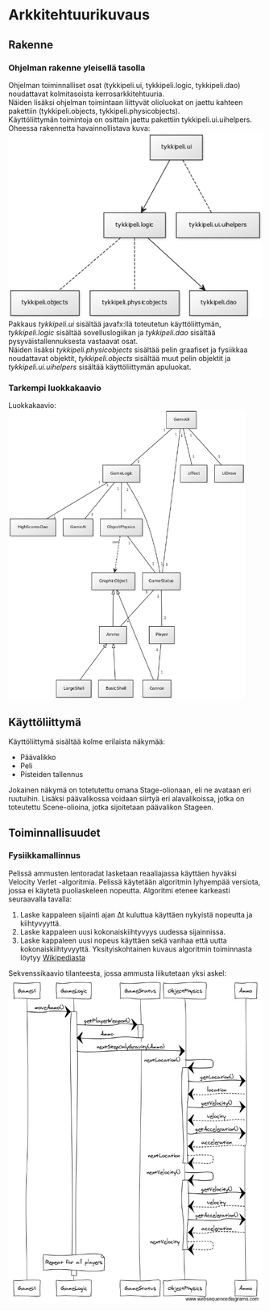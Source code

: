 # Arkkitehtuurikuvaus

## Rakenne
### Ohjelman rakenne yleisellä tasolla
Ohjelman toiminnalliset osat (tykkipeli.ui, tykkipeli.logic, tykkipeli.dao) noudattavat kolmitasoista kerrosarkkitehtuuria.\
Näiden lisäksi ohjelman toimintaan liittyvät olioluokat on jaettu kahteen pakettiin (tykkipeli.objects, tykkipeli.physicobjects).\
Käyttöliittymän toimintoja on osittain jaettu pakettiin tykkipeli.ui.uihelpers.\
Oheessa rakennetta havainnollistava kuva:\
<img src="https://github.com/oskarioskari/otm-harjoitustyo/blob/master/dokumentointi/kuvat/pakkausrakenne.png" width="521">
\
Pakkaus *tykkipeli.ui* sisältää javafx:llä toteutetun käyttöliittymän, *tykkipeli.logic* sisältää sovelluslogiikan ja *tykkipeli.dao* sisältää pysyväistallennuksesta vastaavat osat.\
Näiden lisäksi *tykkipeli.physicobjects* sisältää pelin graafiset ja fysiikkaa noudattavat objektit, *tykkipeli.objects* sisältää muut pelin objektit ja *tykkipeli.ui.uihelpers* sisältää käyttöliittymän apuluokat.

### Tarkempi luokkakaavio
Luokkakaavio:\
<img src="https://github.com/oskarioskari/otm-harjoitustyo/blob/master/dokumentointi/kuvat/UML-v1_0.png" width="470">

## Käyttöliittymä
Käyttöliittymä sisältää kolme erilaista näkymää:
* Päävalikko
* Peli
* Pisteiden tallennus

Jokainen näkymä on totetutettu omana Stage-olionaan, eli ne avataan eri ruutuihin. Lisäksi päävalikossa voidaan siirtyä eri alavalikoissa, jotka on toteutettu Scene-olioina, jotka sijoitetaan päävalikon Stageen.

## Toiminnallisuudet
### Fysiikkamallinnus
Pelissä ammusten lentoradat lasketaan reaaliajassa käyttäen hyväksi Velocity Verlet -algoritmia. Pelissä käytetään algoritmin lyhyempää versiota, jossa ei käytetä puoliaskeleen nopeutta.
Algoritmi etenee karkeasti seuraavalla tavalla:
1. Laske kappaleen sijainti ajan &#916;t kuluttua käyttäen nykyistä nopeutta ja kiihtyvyyttä.
2. Laske kappaleen uusi kokonaiskiihtyvyys uudessa sijainnissa.
3. Laske kappaleen uusi nopeus käyttäen sekä vanhaa että uutta kokonaiskiihtyvyyttä.
Yksityiskohtainen kuvaus algoritmin toiminnasta löytyy [Wikipediasta](https://en.wikipedia.org/wiki/Verlet_integration#Velocity_Verlet)

Sekvenssikaavio tilanteesta, jossa ammusta liikutetaan yksi askel:\
<img src="https://github.com/oskarioskari/otm-harjoitustyo/blob/master/dokumentointi/kuvat/sekvenssikaavio-moveAmmo.png" width="732">
